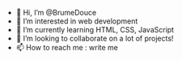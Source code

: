 - 👋 Hi, I’m @BrumeDouce
- 👀 I’m interested in web development
- 🌱 I’m currently learning HTML, CSS, JavaScript
- 💞️ I’m looking to collaborate on a lot of projects!
- 📫 How to reach me : write me



